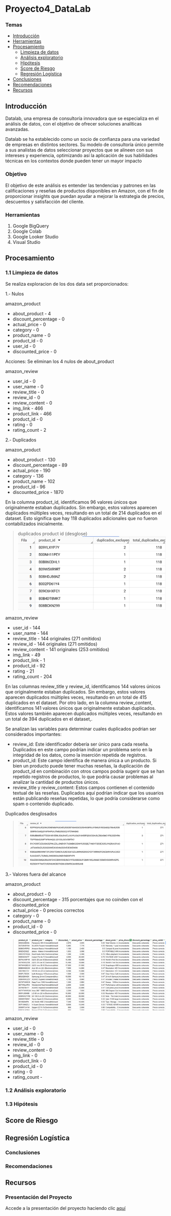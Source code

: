 # Proyecto4_DataLab

### Temas

- [Introducción](#introducción)
- [Herramientas](#herramientas)
- [Procesamiento](#procesamiento)
  - [Limpieza de datos ](#limpieza_de_datos)
  - [Análisis exploratorio](#análisis_exploratorio)
  - [Hipótesis](#hipótesis)
  - [Score de Riesgo](#score_de_riesgo)
  - [Regresión Logistica](#regresion_logistica)
- [Conclusiones](#Conclusiones)
- [Recomendaciones](#Recomendaciones)
- [Recursos](#Recursos)

## Introducción

Datalab, una empresa de consultoría innovadora que se especializa en el análisis de datos, con el objetivo de ofrecer soluciones analíticas avanzadas.

Datalab se ha establecido como un socio de confianza para una variedad de empresas en distintos sectores. Su modelo de consultoría único permite a sus analistas de datos seleccionar proyectos que se alineen con sus intereses y experiencia, optimizando así la aplicación de sus habilidades técnicas en los contextos donde pueden tener un mayor impacto

### Objetivo

 El objetivo de este análisis es entender las tendencias y patrones en las calificaciones y reseñas de productos disponibles en Amazon, con el fin de proporcionar insights que puedan ayudar a mejorar la estrategia de precios, descuentos y satisfacción del cliente. 

### **Herramientas**
  1. Google BigQuery
  2. Google Colab
  3. Google Looker Studio
  4. Visual Studio

## **Procesamiento**

### 1.1 Limpieza de datos 

Se realiza exploracion de los dos data set proporcionados:

1.- Nulos

amazon_product
  * about_product - 4
  * discount_percentage - 0
  * actual_price - 0
  * category - 0
  * product_name - 0
  * product_id - 0
  * user_id - 0
  * discounted_price - 0

  Acciones: Se eliminan los 4 nulos de about_product

amazon_review
  * user_id - 0
  * user_name - 0
  * review_title - 0
  * review_id - 0
  * review_content - 0
  * img_link - 466
  * product_link - 466
  * product_id - 0
  * rating - 0
  * rating_count - 2

2.- Duplicados

amazon_product
  * about_product - 130
  * discount_percentage - 89
  * actual_price - 190
  * category - 136
  * product_name - 102
  * product_id - 96
  * discounted_price - 1870

  En la columna product_id, identificamos 96 valores únicos que originalmente estaban duplicados. Sin embargo, estos valores aparecen duplicados múltiples veces, resultando en un total de 214 duplicados en el dataset. Esto significa que hay 118 duplicados adicionales que no fueron contabilizados inicialmente.

  > duplicados product id (desglose)
  >![alt text](Imagenes/image.png)

amazon_review
  * user_id - 144
  * user_name - 144
  * review_title - 144 originales (271 omitidos)
  * review_id - 144 originales (271 omitidos)
  * review_content - 141 originales (253 omitidos)
  * img_link - 49
  * product_link - 1
  * product_id - 92
  * rating - 21
  * rating_count - 204 

En las columnas review_title y review_id, identificamos 144 valores únicos que originalmente estaban duplicados. Sin embargo, estos valores aparecen duplicados múltiples veces, resultando en un total de 415 duplicados en el dataset. 
Por otro lado, en la columna review_content, identificamos 141 valores únicos que originalmente estaban duplicados. Estos valores también aparecen duplicados múltiples veces, resultando en un total de 394 duplicados en el dataset,.

  Se analizan las variables para determinar cuales duplicados podrian ser considerados importantes:

  + review_id: Este identificador debería ser único para cada reseña. Duplicados en este campo podrían indicar un problema serio en la integridad de los datos, como la inserción repetida de registros.
  + product_id:  Este campo identifica de manera única a un producto. Si bien un producto puede tener muchas reseñas, la duplicación de product_id en combinación con otros campos podría sugerir que se han repetido registros de productos, lo que podría causar problemas al analizar la cantidad de productos únicos.
  + review_title y review_content: Estos campos contienen el contenido textual de las reseñas. Duplicados aquí podrían indicar que los usuarios están publicando reseñas repetidas, lo que podría considerarse como spam o contenido duplicado.

Duplicados desglosados
>
>![alt text](Imagenes/1.png)

3.- Valores fuera del alcance 

amazon_product
  * about_product - 0
  * discount_percentage - 315 porcentajes que no coinden con el discounted_price
  * actual_price - 0 precios correctos
  * category - 0
  * product_name - 0 
  * product_id - 0
  * discounted_price - 0

>
>![alt text](image.png)

amazon_review
  * user_id - 0
  * user_name - 0
  * review_title - 0
  * review_id - 0
  * review_content - 0
  * img_link - 0
  * product_link - 0
  * product_id - 0
  * rating - 0
  * rating_count - 

### 1.2 Análisis exploratorio

### 1.3 Hipótesis

## Score de Riesgo
## **Regresión Logística**


### **Conclusiones**

### **Recomendaciones**


## **Recursos**

### Presentación del Proyecto 
Accede a la presentación del proyecto haciendo clic [aquí](https://drive.google.com/file/d/1GdkslQ3pPk7i1k2rmBQY7mdTkbuySkSC/view?usp=sharing)